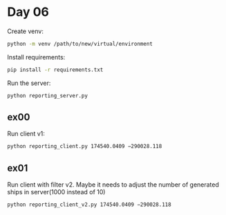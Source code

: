 # Day 06

Create venv:

```sh
python -m venv /path/to/new/virtual/environment
```

Install requirements:

```sh
pip install -r requirements.txt
```

Run the server:

```sh
python reporting_server.py
```

## ex00

Run client v1:

```sh
python reporting_client.py 174540.0409 −290028.118
```

## ex01

Run client with filter v2. Maybe it needs to adjust the number of generated ships in server(1000 instead of 10)

```sh
python reporting_client_v2.py 174540.0409 −290028.118
```
